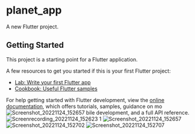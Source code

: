 # planet_app

A new Flutter project.

## Getting Started

This project is a starting point for a Flutter application.

A few resources to get you started if this is your first Flutter project:

- [Lab: Write your first Flutter app](https://docs.flutter.dev/get-started/codelab)
- [Cookbook: Useful Flutter samples](https://docs.flutter.dev/cookbook)

For help getting started with Flutter development, view the
[online documentation](https://docs.flutter.dev/), which offers tutorials,
samples, guidance on mo![Screenshot_20221124_152657](https://user-images.githubusercontent.com/111499904/203931292-205292db-d5a7-4fa5-bc99-61bf2d8c4d37.jpg)
bile development, and a full API reference.
![Screenrecording_20221124_152623 1](https://user-images.githubusercontent.com/111499904/203931612-ae0b14c2-dc8a-47b7-9342-95d8689bf75e.gif)
![Screenshot_20221124_152657](https://user-images.githubusercontent.com/111499904/203931644-76a0b9f4-a546-470a-a834-f4a79618f85c.jpg)
![Screenshot_20221124_152702](https://user-images.githubusercontent.com/111499904/203931673-f9a82de1-33f5-43ef-8dcf-3fc59db709f1.jpg)
![Screenshot_20221124_152707](https://user-images.githubusercontent.com/111499904/203931686-62f1819f-62dd-4fe7-8ef0-3f51349c0a25.jpg)

